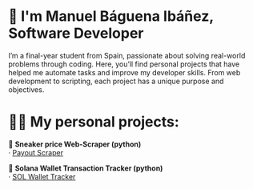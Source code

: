 # 👋 I'm Manuel Báguena Ibáñez, Software Developer

I’m a final-year student from Spain, passionate about solving real-world problems through coding. Here, you’ll find personal projects that have helped me automate tasks and improve my developer skills. From web development to scripting, each project has a unique purpose and objectives.

# 👨‍💻 My personal projects:
👟 **Sneaker price Web-Scraper (python)**  
·  [Payout Scraper](https://github.com/bagiba/Payout-Scraper)  

👾 **Solana Wallet Transaction Tracker (python)**  
·  [SOL Wallet Tracker](https://github.com/bagiba/SOL-Wallet-Tracker)
